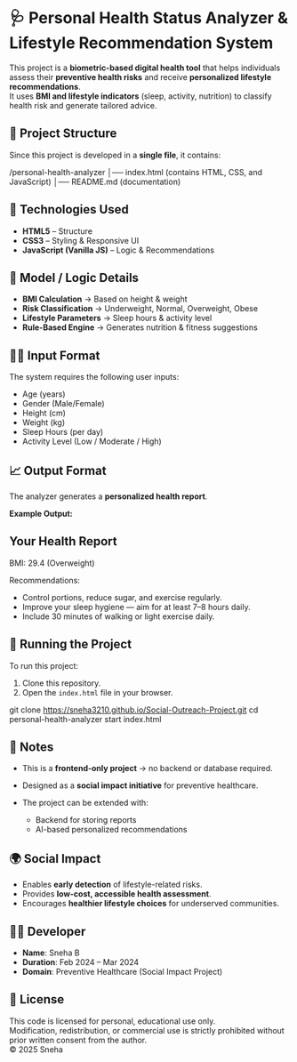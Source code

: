 # 🩺 Personal Health Status Analyzer & Lifestyle Recommendation System  

This project is a **biometric-based digital health tool** that helps individuals assess their **preventive health risks** and receive **personalized lifestyle recommendations**.  
It uses **BMI and lifestyle indicators** (sleep, activity, nutrition) to classify health risk and generate tailored advice.  
## 📁 Project Structure  

Since this project is developed in a **single file**, it contains:  

/personal-health-analyzer
│── index.html   (contains HTML, CSS, and JavaScript)
│── README.md    (documentation)



## 🧰 Technologies Used  

- **HTML5** – Structure  
- **CSS3** – Styling & Responsive UI  
- **JavaScript (Vanilla JS)** – Logic & Recommendations  

## 🧪 Model / Logic Details  

- **BMI Calculation** → Based on height & weight  
- **Risk Classification** → Underweight, Normal, Overweight, Obese  
- **Lifestyle Parameters** → Sleep hours & activity level  
- **Rule-Based Engine** → Generates nutrition & fitness suggestions  


## 🏋️‍♀️ Input Format  

The system requires the following user inputs:  

- Age (years)  
- Gender (Male/Female)  
- Height (cm)  
- Weight (kg)  
- Sleep Hours (per day)  
- Activity Level (Low / Moderate / High)  


## 📈 Output Format  

The analyzer generates a **personalized health report**.  

**Example Output:**  



## Your Health Report

BMI: 29.4 (Overweight)

Recommendations:

* Control portions, reduce sugar, and exercise regularly.
* Improve your sleep hygiene — aim for at least 7–8 hours daily.
* Include 30 minutes of walking or light exercise daily.


## 🚀 Running the Project  

To run this project:  

1. Clone this repository.  
2. Open the `index.html` file in your browser.  

git clone  https://sneha3210.github.io/Social-Outreach-Project.git
cd personal-health-analyzer
start index.html

## 📌 Notes

* This is a **frontend-only project** → no backend or database required.
* Designed as a **social impact initiative** for preventive healthcare.
* The project can be extended with:

  * Backend for storing reports
  * AI-based personalized recommendations

## 🌍 Social Impact

* Enables **early detection** of lifestyle-related risks.
* Provides **low-cost, accessible health assessment**.
* Encourages **healthier lifestyle choices** for underserved communities.

## 👩‍💻 Developer

* **Name**: Sneha B
* **Duration**: Feb 2024 – Mar 2024
* **Domain**: Preventive Healthcare (Social Impact Project)

## 📜 License

This code is licensed for personal, educational use only.  
Modification, redistribution, or commercial use is strictly prohibited without prior written consent from the author.  
© 2025 Sneha

